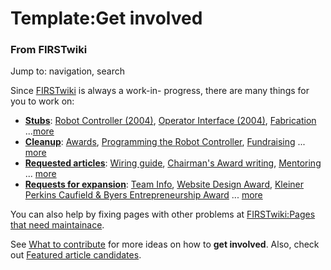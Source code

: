 # Template:Get involved

### From FIRSTwiki

Jump to: navigation, search

Since [FIRSTwiki](/index.php/FIRSTwiki "FIRSTwiki" ) is always a work-in-
progress, there are many things for you to work on:

  * **[Stubs](/index.php/FIRSTwiki:Find_and_fix_stubs "FIRSTwiki:Find and fix stubs" )**: [Robot Controller (2004)](/index.php/Robot_Controller_%282004%29 "Robot Controller \(2004\)" ), [Operator Interface (2004)](/index.php/Operator_Interface_%282004%29 "Operator Interface \(2004\)" ), [Fabrication](/index.php/Fabrication "Fabrication" ) ...[more](http://www.firstwiki.org/index.php?title=Special:Whatlinkshere&target=Template%3AStub "http://www.firstwiki.org/index.php?title=Special:Whatlinkshere&target=Template%3AStub" )
  * **[Cleanup](/index.php/FIRSTwiki:Cleanup "FIRSTwiki:Cleanup" )**: [Awards](/index.php/Awards "Awards" ), [Programming the Robot Controller](/index.php/Programming_the_Robot_Controller "Programming the Robot Controller" ), [Fundraising](/index.php/Fundraising "Fundraising" ) ... [more](/index.php/FIRSTwiki:Cleanup "FIRSTwiki:Cleanup" )
  * **[Requested articles](/index.php/FIRSTwiki:Requested_articles "FIRSTwiki:Requested articles" )**: [Wiring guide](/index.php?title=Wiring_guide&action=edit "Wiring guide" ), [Chairman's Award writing](/index.php?title=Chairman%27s_Award_writing&action=edit "Chairman's Award writing" ), [Mentoring](/index.php?title=Mentoring&action=edit "Mentoring" ) ... [more](/index.php/FIRSTwiki:Requested_articles "FIRSTwiki:Requested articles" )
  * **[Requests for expansion](/index.php/FIRSTwiki:Requests_for_expansion "FIRSTwiki:Requests for expansion" )**: [Team Info](/index.php/Team_Info "Team Info" ), [Website Design Award](/index.php/Website_Design_Award "Website Design Award" ), [Kleiner Perkins Caufield &amp; Byers Entrepreneurship Award](/index.php/Kleiner_Perkins_Caufield_%26_Byers_Entrepreneurship_Award "Kleiner Perkins Caufield & Byers Entrepreneurship Award" ) ... [more](/index.php/FIRSTwiki:Requests_for_expansion "FIRSTwiki:Requests for expansion" )

You can also help by fixing pages with other problems at [FIRSTwiki:Pages that
need maintainace](/index.php/FIRSTwiki:Pages_that_need_maintainace
"FIRSTwiki:Pages that need maintainace" ).

See [What to contribute](/index.php/FIRSTwiki:What_to_contribute
"FIRSTwiki:What to contribute" ) for more ideas on how to **get involved**.
Also, check out [Featured article
candidates](/index.php/FIRSTwiki:Featured_article_candidates
"FIRSTwiki:Featured article candidates" ).

